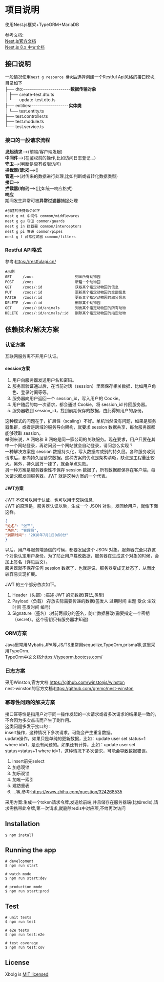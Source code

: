 # 项目说明

使用Nest.js框架+TypeORM+MariaDB

参考文档:  
[Nest.js官方文档](https://docs.nestjs.cn/8/)  
[Nest.js 8.x 中文文档](https://www.bookstack.cn/read/nestjs-8-zh)

## 接口说明

一般情况使用`nest g resource 模块`后选择创建一个Restful Api风格的接口模块,目录如下  
├── dto:------------------------**数据传输对象**  
│         ├── create-test.dto.ts  
│         └── update-test.dto.ts  
├── entities:-------------------**实体类**  
│         └── test.entity.ts  
├── test.controller.ts  
├── test.module.ts  
└── test.service.ts  

### 接口的一般请求流程

**发起请求**-->(前端/客户端发起)  
**中间件**-->(在鉴权前的操作,比如访问日志登记...)  
**守卫**-->(判断是否有权限访问)  
**拦截器(请求)**-->()  
**管道**-->(对传来的数据进行处理,比如判断或者转化数据类型)  
**接口**-->  
**拦截器(响应)**-->(比如统一响应格式)  
**响应**  
期间发生异常可被**异常过滤器**捕捉处理

```shell
#创建的快捷命令如下
nest g mi 中间件 common/middlewares
nest g gu 守卫 common/guards
nest g in 拦截器 common/interceptors
nest g pi 管道 common/pipes
nest g f 异常过滤器 common/filters
```

### Restful API格式
参考:https://restfulapi.cn/
```shell
#示例
GET     /zoos                   列出所有动物园
POST    /zoos                   新建一个动物园
GET     /zoos/:id               获取某个指定动物园的信息
PUT     /zoos/:id               更新某个指定动物园的全部信息
PATCH   /zoos/:id               更新某个指定动物园的部分信息
DELETE  /zoos/:id               删除某个动物园
GET     /zoos/:id/animals       列出某个指定动物园的所有动物
DELETE  /zoos/:id/animals/:id   删除某个指定动物园的指定动物
```

## 依赖技术/解决方案

### 认证方案

互联网服务离不开用户认证。

#### session方案

1. 用户向服务器发送用户名和密码。
2. 服务器验证通过后，在当前对话（session）里面保存相关数据，比如用户角色、登录时间等等。
3. 服务器向用户返回一个 session_id，写入用户的 Cookie。
4. 用户随后的每一次请求，都会通过 Cookie，将 session_id 传回服务器。
5. 服务器收到 session_id，找到前期保存的数据，由此得知用户的身份。

这种模式的问题在于，扩展性（scaling）不好。单机当然没有问题，如果是服务器集群，或者是跨域的服务导向架构，就要求 session 数据共享，每台服务器都能够读取 session。  
举例来说，A 网站和 B 网站是同一家公司的关联服务。现在要求，用户只要在其中一个网站登录，再访问另一个网站就会自动登录，请问怎么实现？  
一种解决方案是 session 数据持久化，写入数据库或别的持久层。各种服务收到请求后，都向持久层请求数据。这种方案的优点是架构清晰，缺点是工程量比较大。另外，持久层万一挂了，就会单点失败。  
另一种方案是服务器索性不保存 session 数据了，所有数据都保存在客户端，每次请求都发回服务器。JWT 就是这种方案的一个代表。  

#### JWT方案

JWT 不仅可以用于认证，也可以用于交换信息.  
JWT 的原理是，服务器认证以后，生成一个 JSON 对象，发回给用户，就像下面这样。
```json
{
"姓名": "张三",
"角色": "管理员",
"到期时间": "2018年7月1日0点0分"
}
```
以后，用户与服务端通信的时候，都要发回这个 JSON 对象。服务器完全只靠这个对象认定用户身份。为了防止用户篡改数据，服务器在生成这个对象的时候，会加上签名（详见后文）。  
服务器就不保存任何 session 数据了，也就是说，服务器变成无状态了，从而比较容易实现扩展。

JWT 的三个部分依次如下。
1. Header（头部）:描述 JWT 的元数据(算法,类型)
2. Payload（负载）:存放实际需要传递的数据(签发人 过期时间 主题 受众 生效时间 签发时间 编号)
3. Signature（签名）:对前两部分的签名，防止数据篡改(需要指定一个密钥（secret）。这个密钥只有服务器才知道)

### ORM方案
Java里常用Mybatis,JPA等,JS/TS里常用sequelize,TypeOrm,prisma等,这里采用TypeOrm.  
TypeOrm中文文档:https://typeorm.bootcss.com/

### 日志方案

采用Winston,官方文档:https://github.com/winstonjs/winston  
nest-winston的官方文档:https://github.com/gremo/nest-winston

### 幂等性问题的解决方案

接口幂等性是指用户对于同一操作发起的一次请求或者多次请求的结果是一致的，不会因为多次点击而产生了副作用。   
这类问题多发于接口的：  
insert操作，这种情况下多次请求，可能会产生重复数据。  
update操作，如果只是单纯的更新数据，比如：update user set status=1 where id=1，是没有问题的。如果还有计算，比如：update user set status=status+1 where id=1，这种情况下多次请求，可能会导致数据错误。  

1. insert前先select
2. 加悲观锁
3. 加乐观锁
4. 加唯一索引
5. 建防重表
6. ...等,参考:https://www.zhihu.com/question/324268535

采用方案:生成一个token请求令牌,发送给前端,并且储存在服务器端(比如redis),请求需携带此令牌,第一次请求,就删除redis中对应项,不给再次访问

## Installation

```shell
$ npm install
```

## Running the app

```shell
# development
$ npm run start

# watch mode
$ npm run start:dev

# production mode
$ npm run start:prod
```

## Test

```shell
# unit tests
$ npm run test

# e2e tests
$ npm run test:e2e

# test coverage
$ npm run test:cov
```


## License

Xbolg is [MIT licensed](LICENSE)
